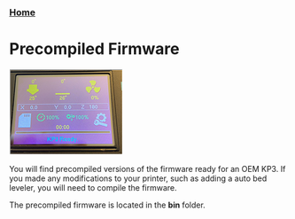 ### [Home](https://3dp-tech.github.io/Kingroon-KP3/)

# Precompiled Firmware
![](https://github.com/3DP-Tech/Kingroon-KP3/raw/main/Images/screen-205.png)

You will find precompiled versions of the firmware ready for an OEM KP3. If you made any modifications to your printer, such as adding a auto bed leveler, you will need to compile the firmware.

The precompiled firmware is located in the **bin** folder.


